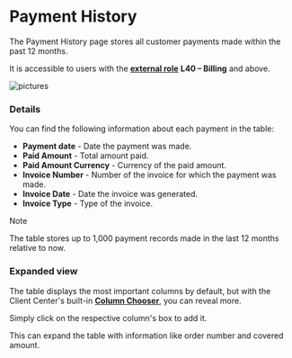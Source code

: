 # Payment History

The Payment History page stores all customer payments made within the past 12 months.

It is accessible to users with the **[external role](/modules/crm/sales/customers/external-access.md#roles)** **L40 – Billing** and above.

![pictures](pictures/payment_history.png)

### Details

You can find the following information about each payment in the table:

- **Payment date** - Date the payment was made.
- **Paid Amount** - Total amount paid.
- **Paid Amount Currency** - Currency of the paid amount.
- **Invoice Number** - Number of the invoice for which the payment was made.
- **Invoice Date** - Date the invoice was generated.
- **Invoice Type** - Type of the invoice.

> [!NOTE]
>
> The table stores up to 1,000 payment records made in the last 12 months relative to now.

### Expanded view

The table displays the most important columns by default, but with the Client Center's built-in **[Column Chooser](./grid-control.md#column-chooser)**, you can reveal more.

Simply click on the respective column's box to add it.

This can expand the table with information like order number and covered amount.
